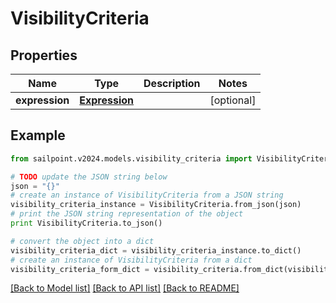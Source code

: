 # VisibilityCriteria


## Properties

Name | Type | Description | Notes
------------ | ------------- | ------------- | -------------
**expression** | [**Expression**](Expression.md) |  | [optional] 

## Example

```python
from sailpoint.v2024.models.visibility_criteria import VisibilityCriteria

# TODO update the JSON string below
json = "{}"
# create an instance of VisibilityCriteria from a JSON string
visibility_criteria_instance = VisibilityCriteria.from_json(json)
# print the JSON string representation of the object
print VisibilityCriteria.to_json()

# convert the object into a dict
visibility_criteria_dict = visibility_criteria_instance.to_dict()
# create an instance of VisibilityCriteria from a dict
visibility_criteria_form_dict = visibility_criteria.from_dict(visibility_criteria_dict)
```
[[Back to Model list]](../README.md#documentation-for-models) [[Back to API list]](../README.md#documentation-for-api-endpoints) [[Back to README]](../README.md)


